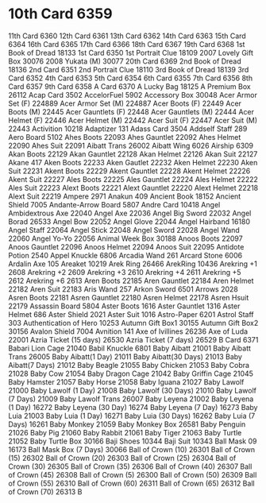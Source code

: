 # 10th Card 	6359
11th Card 	6360
12th Card 	6361
13th Card 	6362
14th Card 	6363
15th Card 	6364
16th Card 	6365
17th Card 	6366
18th Card 	6367
19th Card 	6368
1st Book of Dread 	18133
1st Card 	6350
1st Portrait Clue 	18109
2007 Lovely Gift Box 	30076
2008 Yukata (M) 	30077
20th Card 	6369
2nd Book of Dread 	18136
2nd Card 	6351
2nd Portrait Clue 	18110
3rd Book of Dread 	18139
3rd Card 	6352
4th Card 	6353
5th Card 	6354
6th Card 	6355
7th Card 	6356
8th Card 	6357
9th Card 	6358
A Card 	6370
A Lucky Bag 	18125
A Premium Box 	26112
Acap Card 	3502
AccelorFuel 	5902
Accessory Box 	30048
Acer Armor Set (F) 	224889
Acer Armor Set (M) 	224887
Acer Boots (F) 	22449
Acer Boots (M) 	22445
Acer Gauntlets (F) 	22448
Acer Gauntlets (M) 	22444
Acer Helmet (F) 	22446
Acer Helmet (M) 	22442
Acer Suit (F) 	22447
Acer Suit (M) 	22443
Activition 	10218
Adaptizer 	131
Adass Card 	3504
Addself Staff 	289
Aero Board 	5102
Ahes Boots 	22093
Ahes Gauntlet 	22092
Ahes Helmet 	22090
Ahes Suit 	22091
Aibatt Trans 	26002
Aibatt Wing 	6026
Airship 	6309
Akan Boots 	22129
Akan Gauntlet 	22128
Akan Helmet 	22126
Akan Suit 	22127
Akane 	417
Aken Boots 	22233
Aken Gautlet 	22232
Aken Helmet 	22230
Aken Suit 	22231
Akent Boots 	22229
Akent Gauntlet 	22228
Akent Helmet 	22226
Akent Suit 	22227
Ales Boots 	22225
Ales Gauntlet 	22224
Ales Helmet 	22222
Ales Suit 	22223
Alext Boots 	22221
Alext Gauntlet 	22220
Alext Helmet 	22218
Alext Suit 	22219
Ampere 	2971
Anakun 	409
Ancient Book 	18152
Ancient Shield 	7005
Andante-Arrow Board 	5807
Andre Card 	10418
Angel Ambidextrous Axe 	22040
Angel Axe 	22036
Angel Big Sword 	22032
Angel Borad 	26533
Angel Bow 	22052
Angel Glove 	22044
Angel Hairband 	16180
Angel Staff 	22064
Angel Stick 	22048
Angel Sword 	22028
Angel Wand 	22060
Angel Yo-Yo 	22056
Animal Week Box 	30188
Anoos Boots 	22097
Anoos Gauntlet 	22096
Anoos Helmet 	22094
Anoos Suit 	22095
Antidote Potion 	2540
Appel Knuckle 	6806
Arcadia Wand 	261
Arcard Stone 	6006
Ardalin Axe 	105
Areaket 	10219
Arek Ring 	26466
ArekRing 	10436
Arekring +1 	2608
Arekring +2 	2609
Arekring +3 	2610
Arekring +4 	2611
Arekring +5 	2612
Arekring +6 	2613
Aren Boots 	22185
Aren Gauntlet 	22184
Aren Helmet 	22182
Aren Suit 	22183
Aris Wand 	257
Arkon Sword 	6501
Arrows 	2028
Asren Boots 	22181
Asren Gauntlet 	22180
Asren Helmet 	22178
Asren Hsuit 	22179
Assassin Board 	5804
Aster Boots 	1616
Aster Gauntlet 	1316
Aster Helmet 	686
Aster Shield 	2021
Aster Suit 	1016
Astro-Paper 	6201
Astrol Staff 	303
Authentication of Hero 	10253
Autumn Gift Box1 	30155
Autumn Gift Box2 	30156
Avalon Shield 	7004
Avnition 	141
Axe of Ivillines 	26236
Axe of Luda 	22001
Azria Ticket (15 days) 	26530
Azria Ticket (7 days) 	26529
B Card 	6371
Babari Lion Cage 	21040
Babil Knuckle 	6801
Baby Aibatt 	21001
Baby Aibatt Trans 	26005
Baby Aibatt(1 Day) 	21011
Baby Aibatt(30 Days) 	21013
Baby Aibatt(7 Days) 	21012
Baby Beagle 	21055
Baby Chicken 	21053
Baby Cobra 	21028
Baby Cow 	21054
Baby Dragon Cage 	21042
Baby Griffin Cage 	21045
Baby Hamster 	21057
Baby Horse 	21058
Baby Iguana 	21027
Baby Lawolf 	21000
Baby Lawolf (1 Day) 	21008
Baby Lawolf (30 Days) 	21010
Baby Lawolf (7 Days) 	21009
Baby Lawolf Trans 	26007
Baby Leyena 	21002
Baby Leyena (1 Day) 	16272
Baby Leyena (30 Day) 	16274
Baby Leyena (7 Day) 	16273
Baby Luia 	21003
Baby Luia (1 Day) 	16271
Baby Luia (30 Days) 	16262
Baby Luia (7 Days) 	16261
Baby Monkey 	21059
Baby Monkey Box 	26581
Baby Penguin 	21026
Baby Pig 	21060
Baby Rabbit 	21061
Baby Tiger 	21063
Baby Turtle 	21052
Baby Turtle Box 	30166
Baji Shoes 	10344
Baji Suit 	10343
Ball Mask 09 	16173
Ball Mask Box (7 Days) 	30066
Ball of Crown (10) 	26301
Ball of Crown (15) 	26302
Ball of Crown (20) 	26303
Ball of Crown (25) 	26304
Ball of Crown (30) 	26305
Ball of Crown (35) 	26306
Ball of Crown (40) 	26307
Ball of Crown (45) 	26308
Ball of Crown (5) 	26300
Ball of Crown (50) 	26309
Ball of Crown (55) 	26310
Ball of Crown (60) 	26311
Ball of Crown (65) 	26312
Ball of Crown (70) 	26313
B
